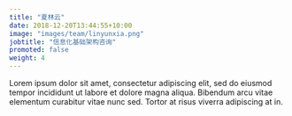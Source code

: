 ```yaml
---
title: "夏林云"
date: 2018-12-20T13:44:55+10:00
image: "images/team/linyunxia.png"
jobtitle: "信息化基础架构咨询"
promoted: false
weight: 4
---
```


Lorem ipsum dolor sit amet, consectetur adipiscing elit, sed do eiusmod tempor incididunt ut labore et dolore magna aliqua. Bibendum arcu vitae elementum curabitur vitae nunc sed. Tortor at risus viverra adipiscing at in.
